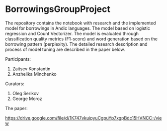 # BorrowingsGroupProject
The repository contains the notebook with research and the implemented model for borrowings in Andic languages. The model based on logistic regression and Count Vectorizer. The model is evaluated through classification quality metrics (F1-score) and word generation based on the borrowing pattern (perplexity). The detailed research description and process of model tuning are described in the paper below.

Participants:
1. Zaitsev Konstantin
2. Anzhelika Minchenko

Curators:
1. Oleg Serikov
2. George Moroz

The paper:

https://drive.google.com/file/d/1K747vkuipyuCgpuYp7xgpBdc15HVNCC-/view
